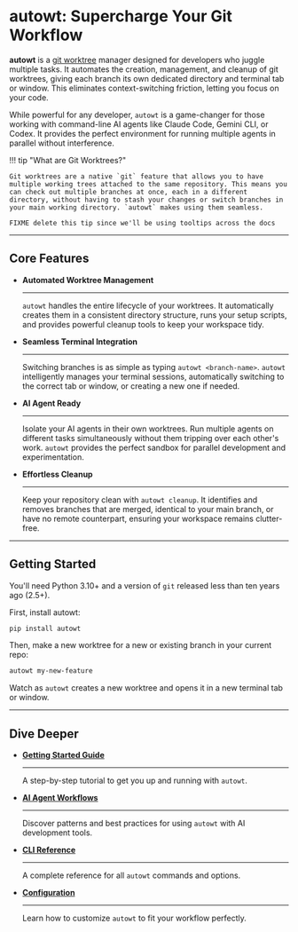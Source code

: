 # autowt: Supercharge Your Git Workflow

**autowt** is a [git worktree](https://git-scm.com/docs/git-worktree) manager designed for developers who juggle multiple tasks. It automates the creation, management, and cleanup of git worktrees, giving each branch its own dedicated directory and terminal tab or window. This eliminates context-switching friction, letting you focus on your code.

While powerful for any developer, `autowt` is a game-changer for those working with command-line AI agents like Claude Code, Gemini CLI, or Codex. It provides the perfect environment for running multiple agents in parallel without interference.

!!! tip "What are Git Worktrees?"

    Git worktrees are a native `git` feature that allows you to have multiple working trees attached to the same repository. This means you can check out multiple branches at once, each in a different directory, without having to stash your changes or switch branches in your main working directory. `autowt` makes using them seamless.

    FIXME delete this tip since we'll be using tooltips across the docs

---

## Core Features

<div class="grid cards" markdown>

-   __Automated Worktree Management__

    ---

    `autowt` handles the entire lifecycle of your worktrees. It automatically creates them in a consistent directory structure, runs your setup scripts, and provides powerful cleanup tools to keep your workspace tidy.

-   __Seamless Terminal Integration__

    ---

    Switching branches is as simple as typing `autowt <branch-name>`. `autowt` intelligently manages your terminal sessions, automatically switching to the correct tab or window, or creating a new one if needed.

-   __AI Agent Ready__

    ---

    Isolate your AI agents in their own worktrees. Run multiple agents on different tasks simultaneously without them tripping over each other's work. `autowt` provides the perfect sandbox for parallel development and experimentation.

-   __Effortless Cleanup__

    ---

    Keep your repository clean with `autowt cleanup`. It identifies and removes branches that are merged, identical to your main branch, or have no remote counterpart, ensuring your workspace remains clutter-free.

</div>

---

## Getting Started

You'll need Python 3.10+ and a version of `git` released less than ten years ago (2.5+).

First, install autowt:

```bash
pip install autowt
```

Then, make a new worktree for a new or existing branch in your current repo:

```bash
autowt my-new-feature
```

Watch as `autowt` creates a new worktree and opens it in a new terminal tab or window.

---

## Dive Deeper

<div class="grid cards" markdown>

-   [**Getting Started Guide**](gettingstarted.md)

    ---

    A step-by-step tutorial to get you up and running with `autowt`.

-   [**AI Agent Workflows**](aiagentworkflows.md)

    ---

    Discover patterns and best practices for using `autowt` with AI development tools.

-   [**CLI Reference**](clireference.md)

    ---

    A complete reference for all `autowt` commands and options.

-   [**Configuration**](configuration.md)

    ---

    Learn how to customize `autowt` to fit your workflow perfectly.

</div>
